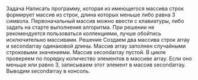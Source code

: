 Задача
Написать программу, которая из имеющегося массива строк формирует массив из строк, длина которых меньше либо равна 3 символа. Первоначальный массив можно ввести с клавиатуры, либо задать на старте выполнения алгоритма. При решении не рекомендуется пользоваться коллекциями, лучше обойтись исключительно массивами.
Решение
Создаем два массива строк array и secondarray одинаковой длины. Массив array заполнен случайными строковыми значениями. Массив secondarray пустой.
В цикле проверяем по порядку количество элементов в массиве array. Если оно меньше или равно 3, записываем этот элемент в массив secondarray. Выводим secondarray в консоль.
